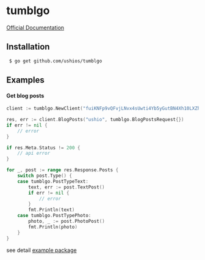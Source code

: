 tumblgo
========

[Official Documentation](https://www.tumblr.com/docs/en/api/v2)


Installation
-------------

```bash
 $ go get github.com/ushios/tumblgo
```

Examples
---------

#### Get blog posts

```go
client := tumblgo.NewClient("fuiKNFp9vQFvjLNvx4sUwti4Yb5yGutBN4Xh10LXZhhRKjWlV4")

res, err := client.BlogPosts("ushio", tumblgo.BlogPostsRequest{})
if err != nil {
    // error
}

if res.Meta.Status != 200 {
    // api error
}

for _, post := range res.Response.Posts {
    switch post.Type() {
    case tumblgo.PostTypeText:
        text, err := post.TextPost()
        if err != nil {
            // error
        }
        fmt.Println(text)
    case tumblgo.PostTypePhoto:
        photo, _ := post.PhotoPost()
        fmt.Println(photo)
    }
}

```


see detail [example package](./example)
